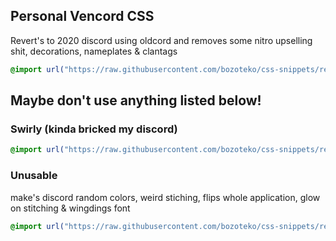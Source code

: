 ## Personal Vencord CSS
Revert's to 2020 discord using oldcord and removes some nitro upselling shit, decorations, nameplates & clantags


```css
@import url("https://raw.githubusercontent.com/bozoteko/css-snippets/refs/heads/main/2020personal.css")
```

## Maybe don't use anything listed below!

### Swirly (kinda bricked my discord)
```css
@import url("https://raw.githubusercontent.com/bozoteko/css-snippets/refs/heads/main/stupid-css/swirly.css")
```

### Unusable
make's discord random colors, weird stiching, flips whole application, glow on stitching & wingdings font
```css
@import url("https://raw.githubusercontent.com/bozoteko/css-snippets/refs/heads/main/stupid-css/unusable.css")
```

